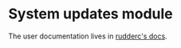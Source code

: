 # System updates module

The user documentation lives in [rudderc's docs](../../rudderc/docs/src/modules/system-updates.md).
